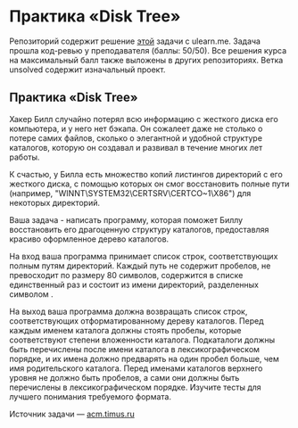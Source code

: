 ﻿# ﻿Практика «Disk Tree»
Репозиторий содержит решение [этой](https://ulearn.me/course/basicprogramming2/Praktika_Disk_Tree__7679fb89-2a2b-4aba-9832-58a54f20e3ff) задачи с ulearn.me.
Задача прошла код-ревью у преподавателя (баллы: 50/50). Все решения курса на максимальный балл также выложены в других репозиториях.
Ветка unsolved содержит изначальный проект.

## Практика «Disk Tree»
Хакер Билл случайно потерял всю информацию с жесткого диска его компьютера, и у него нет бэкапа. Он сожалеет даже не столько о потере самих файлов, сколько о элегантной и удобной структуре каталогов, которую он создавал и развивал в течение многих лет работы.

К счастью, у Билла есть множество копий листингов директорий с его жесткого диска, с помощью которых он смог восстановить полные пути (например, "WINNT\SYSTEM32\CERTSRV\CERTCO~1\X86") для некоторых директорий.

Ваша задача - написать программу, которая поможет Биллу восстановить его драгоценную структуру каталогов, предоставляя красиво оформленное дерево каталогов.

На вход ваша программа принимает список строк, соответствующих полным путям директорий. Каждый путь не содержит пробелов, не превосходит по размеру 80 символов, содержится в списке единственный раз и состоит из имени директорий, разделенных символом \.

На выход ваша программа должна возвращать список строк, соответствующих отформатированному дереву каталогов. Перед каждым именем каталога должны стоять пробелы, которые соответствуют степени вложенности каталога. Подкаталоги должны быть перечислены после имени каталога в лексикографическом порядке, и их имена должно предварять на один пробел больше, чем имя родительского каталога. Перед именами каталогов верхнего уровня не должно быть пробелов, а сами они должны быть перечислены в лексикографическом порядке. Изучите тесты для лучшего понимания требуемого формата.

Источник задачи —  [acm.timus.ru](http://acm.timus.ru/problem.aspx?num=1067)
